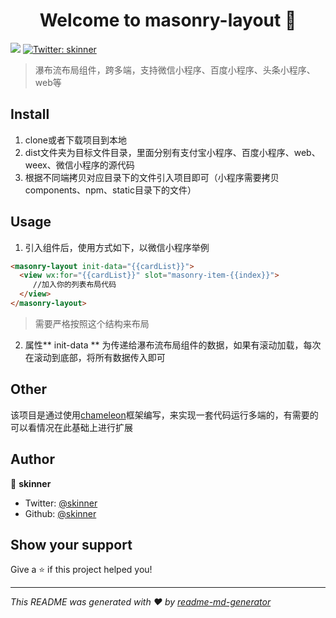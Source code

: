 <h1 align="center">Welcome to masonry-layout 👋</h1>
<p>
  <img src="https://img.shields.io/badge/version-1.0.0-blue.svg?cacheSeconds=2592000" />
  <a href="https://twitter.com/skinner">
    <img alt="Twitter: skinner" src="https://img.shields.io/twitter/follow/skinner.svg?style=social" target="_blank" />
  </a>
</p>

> 瀑布流布局组件，跨多端，支持微信小程序、百度小程序、头条小程序、web等

## Install

1. clone或者下载项目到本地
2. dist文件夹为目标文件目录，里面分别有支付宝小程序、百度小程序、web、weex、微信小程序的源代码
3. 根据不同端拷贝对应目录下的文件引入项目即可（小程序需要拷贝components、npm、static目录下的文件）

## Usage

1. 引入组件后，使用方式如下，以微信小程序举例
```html
<masonry-layout init-data="{{cardList}}">
  <view wx:for="{{cardList}}" slot="masonry-item-{{index}}">
     //加入你的列表布局代码
  </view>       
</masonry-layout>
```
> 需要严格按照这个结构来布局

2. 属性** init-data ** 为传递给瀑布流布局组件的数据，如果有滚动加载，每次在滚动到底部，将所有数据传入即可

## Other

该项目是通过使用[chameleon](https://cmljs.org/#/)框架编写，来实现一套代码运行多端的，有需要的可以看情况在此基础上进行扩展

## Author

👤 **skinner**

* Twitter: [@skinner](https://twitter.com/skinner)
* Github: [@skinner](https://github.com/skinner)

## Show your support

Give a ⭐️ if this project helped you!

***
_This README was generated with ❤️ by [readme-md-generator](https://github.com/kefranabg/readme-md-generator)_
